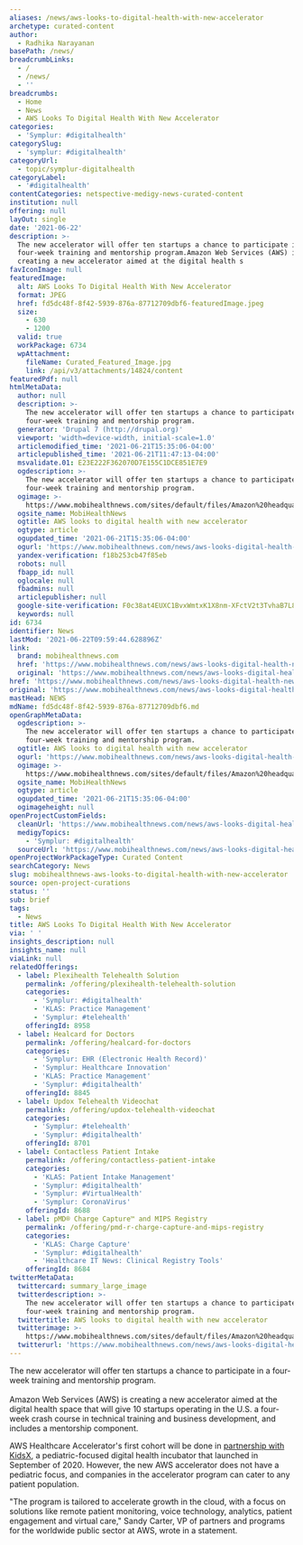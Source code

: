 ```yaml
---
aliases: /news/aws-looks-to-digital-health-with-new-accelerator
archetype: curated-content
author:
  - Radhika Narayanan
basePath: /news/
breadcrumbLinks:
  - /
  - /news/
  - ''
breadcrumbs:
  - Home
  - News
  - AWS Looks To Digital Health With New Accelerator
categories:
  - 'Symplur: #digitalhealth'
categorySlug:
  - 'symplur: #digitalhealth'
categoryUrl:
  - topic/symplur-digitalhealth
categoryLabel:
  - '#digitalhealth'
contentCategories: netspective-medigy-news-curated-content
institution: null
offering: null
layOut: single
date: '2021-06-22'
description: >-
  The new accelerator will offer ten startups a chance to participate in a
  four-week training and mentorship program.Amazon Web Services (AWS) is
  creating a new accelerator aimed at the digital health s
favIconImage: null
featuredImage:
  alt: AWS Looks To Digital Health With New Accelerator
  format: JPEG
  href: fd5dc48f-8f42-5939-876a-87712709dbf6-featuredImage.jpeg
  size:
    - 630
    - 1200
  valid: true
  workPackage: 6734
  wpAttachment:
    fileName: Curated_Featured_Image.jpg
    link: /api/v3/attachments/14824/content
featuredPdf: null
htmlMetaData:
  author: null
  description: >-
    The new accelerator will offer ten startups a chance to participate in a
    four-week training and mentorship program.
  generator: 'Drupal 7 (http://drupal.org)'
  viewport: 'width=device-width, initial-scale=1.0'
  articlemodified_time: '2021-06-21T15:35:06-04:00'
  articlepublished_time: '2021-06-21T11:47:13-04:00'
  msvalidate.01: E23E222F362070D7E155C1DCE851E7E9
  ogdescription: >-
    The new accelerator will offer ten startups a chance to participate in a
    four-week training and mentorship program.
  ogimage: >-
    https://www.mobihealthnews.com/sites/default/files/Amazon%20headquarters%20in%20Silicon%20Valley_Mobi%20-%20Getty%20Editorial%20%28Photo%20by%20Sundry%20Photography%29_0.jpg
  ogsite_name: MobiHealthNews
  ogtitle: AWS looks to digital health with new accelerator
  ogtype: article
  ogupdated_time: '2021-06-21T15:35:06-04:00'
  ogurl: 'https://www.mobihealthnews.com/news/aws-looks-digital-health-new-accelerator'
  yandex-verification: f18b253cb47f85eb
  robots: null
  fbapp_id: null
  oglocale: null
  fbadmins: null
  articlepublisher: null
  google-site-verification: F0c38at4EUXC1BvxWmtxK1X8nm-XFctV2t3TvhaB7L8
  keywords: null
id: 6734
identifier: News
lastMod: '2021-06-22T09:59:44.628896Z'
link:
  brand: mobihealthnews.com
  href: 'https://www.mobihealthnews.com/news/aws-looks-digital-health-new-accelerator'
  original: 'https://www.mobihealthnews.com/news/aws-looks-digital-health-new-accelerator'
href: 'https://www.mobihealthnews.com/news/aws-looks-digital-health-new-accelerator'
original: 'https://www.mobihealthnews.com/news/aws-looks-digital-health-new-accelerator'
mastHead: NEWS
mdName: fd5dc48f-8f42-5939-876a-87712709dbf6.md
openGraphMetaData:
  ogdescription: >-
    The new accelerator will offer ten startups a chance to participate in a
    four-week training and mentorship program.
  ogtitle: AWS looks to digital health with new accelerator
  ogurl: 'https://www.mobihealthnews.com/news/aws-looks-digital-health-new-accelerator'
  ogimage: >-
    https://www.mobihealthnews.com/sites/default/files/Amazon%20headquarters%20in%20Silicon%20Valley_Mobi%20-%20Getty%20Editorial%20%28Photo%20by%20Sundry%20Photography%29_0.jpg
  ogsite_name: MobiHealthNews
  ogtype: article
  ogupdated_time: '2021-06-21T15:35:06-04:00'
  ogimageheight: null
openProjectCustomFields:
  cleanUrl: 'https://www.mobihealthnews.com/news/aws-looks-digital-health-new-accelerator'
  medigyTopics:
    - 'Symplur: #digitalhealth'
  sourceUrl: 'https://www.mobihealthnews.com/news/aws-looks-digital-health-new-accelerator'
openProjectWorkPackageType: Curated Content
searchCategory: News
slug: mobihealthnews-aws-looks-to-digital-health-with-new-accelerator
source: open-project-curations
status: ''
sub: brief
tags:
  - News
title: AWS Looks To Digital Health With New Accelerator
via: ' '
insights_description: null
insights_name: null
viaLink: null
relatedOfferings:
  - label: Plexihealth Telehealth Solution
    permalink: /offering/plexihealth-telehealth-solution
    categories:
      - 'Symplur: #digitalhealth'
      - 'KLAS: Practice Management'
      - 'Symplur: #telehealth'
    offeringId: 8958
  - label: Healcard for Doctors
    permalink: /offering/healcard-for-doctors
    categories:
      - 'Symplur: EHR (Electronic Health Record)'
      - 'Symplur: Healthcare Innovation'
      - 'KLAS: Practice Management'
      - 'Symplur: #digitalhealth'
    offeringId: 8845
  - label: Updox Telehealth Videochat
    permalink: /offering/updox-telehealth-videochat
    categories:
      - 'Symplur: #telehealth'
      - 'Symplur: #digitalhealth'
    offeringId: 8701
  - label: Contactless Patient Intake
    permalink: /offering/contactless-patient-intake
    categories:
      - 'KLAS: Patient Intake Management'
      - 'Symplur: #digitalhealth'
      - 'Symplur: #VirtualHealth'
      - 'Symplur: CoronaVirus'
    offeringId: 8688
  - label: pMD® Charge Capture™ and MIPS Registry
    permalink: /offering/pmd-r-charge-capture-and-mips-registry
    categories:
      - 'KLAS: Charge Capture'
      - 'Symplur: #digitalhealth'
      - 'Healthcare IT News: Clinical Registry Tools'
    offeringId: 8684
twitterMetaData:
  twittercard: summary_large_image
  twitterdescription: >-
    The new accelerator will offer ten startups a chance to participate in a
    four-week training and mentorship program.
  twittertitle: AWS looks to digital health with new accelerator
  twitterimage: >-
    https://www.mobihealthnews.com/sites/default/files/Amazon%20headquarters%20in%20Silicon%20Valley_Mobi%20-%20Getty%20Editorial%20%28Photo%20by%20Sundry%20Photography%29_0.jpg
  twitterurl: 'https://www.mobihealthnews.com/news/aws-looks-digital-health-new-accelerator'
---
```

<p>The new accelerator will offer ten startups a chance to participate in a four-week training and mentorship program.<br><br>Amazon Web Services (AWS) is creating a new accelerator aimed at the digital health space that will give 10 startups operating in the U.S. a four-week crash course in technical training and&nbsp;business development, and includes a mentorship component.</p><p>AWS Healthcare Accelerator's first cohort will be done in <a href="https://www.mobihealthnews.com/news/pediatrics-field-lags-digital-innovations-new-accelerator-looking-change-paradigm">partnership with KidsX</a>, a pediatric-focused digital health incubator that launched in September of 2020. However, the new AWS accelerator does not have a pediatric focus, and companies in the accelerator program can cater to any patient population.</p><p>"The program&nbsp;is&nbsp;tailored&nbsp;to&nbsp;accelerate&nbsp;growth&nbsp;in the cloud,&nbsp;with a focus on solutions like remote patient monitoring, voice technology, analytics, patient engagement&nbsp;and virtual care," Sandy Carter, VP of&nbsp;partners and programs for the&nbsp;worldwide public sector at&nbsp;AWS, wrote in a statement.</p>